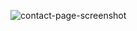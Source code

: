 ![contact-page-screenshot](https://github.com/dhonaobina/contact-page-template/assets/113093370/5c22fe7e-c149-4bf1-ae58-e328052456d1)
